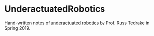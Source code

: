 # UnderactuatedRobotics

Hand-written notes of [underactuated robotics](https://underactuated.mit.edu/) by Prof. Russ Tedrake in Spring 2019.